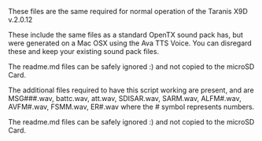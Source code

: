 These files are the same required for normal operation of the Taranis X9D v.2.0.12

These include the same files as a standard OpenTX sound pack has, but were generated on a Mac OSX using the Ava TTS Voice. You can disregard these and keep your existing sound pack files.

The readme.md files can be safely ignored :) and not copied to the microSD Card.

The additional files required to have this script working are present, and are MSG###.wav, battc.wav, att.wav, SDISAR.wav, SARM.wav, ALFM#.wav, AVFM#.wav, FSMM.wav, ER#.wav where the # symbol represents numbers.

The readme.md files can be safely ignored :) and not copied to the microSD Card.